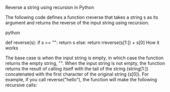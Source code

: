Reverse a string using recursion in Python

The following code defines a function rreverse that takes a string s as its argument and returns the reverse of the input string using recursion.

python

def reverse(s):
    if s == "":
        return s
    else:
        return rreverse(s[1:]) + s[0]
How it works

The base case is when the input string is empty, in which case the function returns the empty string, "".
When the input string is not empty, the function returns the result of calling itself with the tail of the string (string[1:]) concatenated with the first character of the original string (s[0]).
For example, if you call reverse("hello"), the function will make the following recursive calls:
